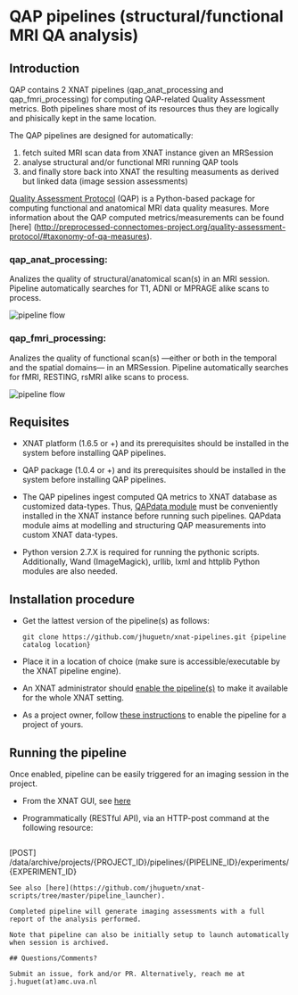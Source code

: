 # QAP pipelines (structural/functional MRI QA analysis)

## Introduction
QAP contains 2 XNAT pipelines (qap_anat_processing and qap_fmri_processing) for computing QAP-related Quality Assessment metrics. Both pipelines share most of its resources thus they are logically and phisically kept in the same location. 

The QAP pipelines are designed for automatically: 

1. fetch suited MRI scan data from XNAT instance given an MRSession
2. analyse structural and/or functional MRI running QAP tools
3. and finally store back into XNAT the resulting measuments as derived but linked data (image session assessments)

[Quality Assessment Protocol](http://preprocessed-connectomes-project.org/quality-assessment-protocol/) (QAP) is a Python-based package for computing functional and anatomical MRI data quality measures.
More information about the QAP computed metrics/measurements can be found [here] (http://preprocessed-connectomes-project.org/quality-assessment-protocol/#taxonomy-of-qa-measures).

### qap_anat_processing:
Analizes the quality of structural/anatomical scan(s) in an MRI session. Pipeline automatically searches for T1, ADNI or MPRAGE alike scans to process.

![pipeline flow](http://i.imgur.com/C4Dzgrk.png)

### qap_fmri_processing:
Analizes the quality of functional scan(s) —either or both in the temporal and the spatial domains— in an MRSession. Pipeline automatically searches for fMRI, RESTING, rsMRI alike scans to process.

![pipeline flow](http://i.imgur.com/doIvNZZ.png)

## Requisites
- XNAT platform (1.6.5 or +) and its prerequisites should be installed in the system before installing QAP pipelines.

- QAP package (1.0.4 or +) and its prerequisites should be installed in the system before installing QAP pipelines.

- The QAP pipelines ingest computed QA metrics to XNAT database as customized data-types. Thus, [QAPdata module](https://github.com/jhuguetn/xnat-modules/tree/master/QAPdata-0.4) must be conveniently installed in the XNAT instance before running such pipelines. QAPdata module aims at modelling and structuring QAP measurements into custom XNAT data-types.

- Python version 2.7.X is required for running the pythonic scripts. Additionally, Wand (ImageMagick), urllib, lxml and httplib Python modules are also needed.

## Installation procedure

* Get the lattest version of the pipeline(s) as follows: 

  ```
  git clone https://github.com/jhuguetn/xnat-pipelines.git {pipeline catalog location}
  ```
  
* Place it in a location of choice (make sure is accessible/executable by the XNAT pipeline engine).
* An XNAT administrator should [enable the pipeline(s)](https://wiki.xnat.org/display/XNAT16/Installing+Pipelines+in+XNAT) to make it available for the whole XNAT setting.
* As a project owner, follow [these instructions](https://wiki.xnat.org/display/XNAT16/Working+with+Processing+Pipelines) to enable the pipeline for a project of yours.

## Running the pipeline

Once enabled, pipeline can be easily triggered for an imaging session in the project.

* From the XNAT GUI, see [here](https://wiki.xnat.org/display/XNAT16/Working+with+Processing+Pipelines#WorkingwithProcessingPipelines-RunningPipelinesonyourProject)

* Programmatically (RESTful API), via an HTTP-post command at the following resource: 
  ```
[POST] /data/archive/projects/{PROJECT_ID}/pipelines/{PIPELINE_ID}/experiments/{EXPERIMENT_ID}
  ```
  See also [here](https://github.com/jhuguetn/xnat-scripts/tree/master/pipeline_launcher).

Completed pipeline will generate imaging assessments with a full report of the analysis performed. 

Note that pipeline can also be initially setup to launch automatically when session is archived.

## Questions/Comments?

Submit an issue, fork and/or PR. Alternatively, reach me at j.huguet(at)amc.uva.nl
